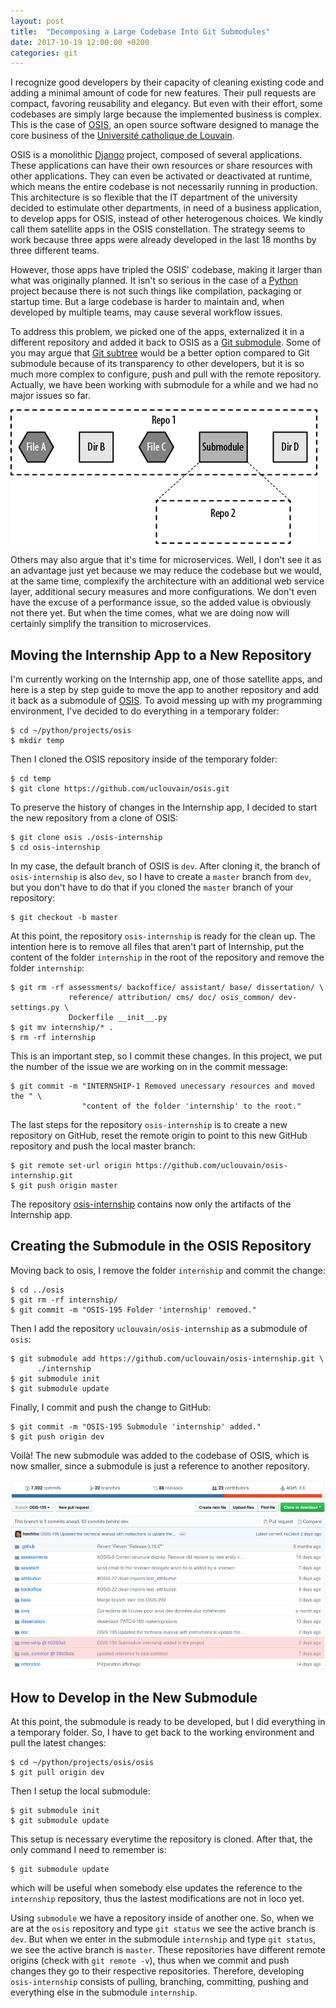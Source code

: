 ```yaml
---
layout: post
title:  "Decomposing a Large Codebase Into Git Submodules"
date: 2017-10-19 12:00:00 +0200
categories: git
---
```


I recognize good developers by their capacity of cleaning existing code and
adding a minimal amount of code for new features. Their pull requests are
compact, favoring reusability and elegancy. But even with their effort, some
codebases are simply large because the implemented business is complex. This
is the case of [OSIS], an open source software designed to manage the core
business of the [Université catholique de Louvain][UCL].

OSIS is a monolithic [Django] project, composed of several applications.
These applications can have their own resources or share resources with other
applications. They can even be activated or deactivated at runtime, which means
the entire codebase is not necessarily running in production. This architecture
is so flexible that the IT department of the university decided to estimulate
other departments, in need of a business application, to develop apps for OSIS,
instead of other heterogenous choices. We kindly call them satellite apps in the
OSIS constellation. The strategy seems to work because three apps were already
developed in the last 18 months by three different teams.

<!-- more -->

However, those apps have tripled the OSIS' codebase, making it larger than what
was originally planned. It isn't so serious in the case of a [Python] project
because there is not such things like compilation, packaging or startup time.
But a large codebase is harder to maintain and, when developed by multiple
teams, may cause several workflow issues.

To address this problem, we picked one of the apps, externalized it in a
different repository and added it back to OSIS as a
[Git submodule][git-submodule]. Some of you may argue that
[Git subtree][git-subtree] would be a better option compared to Git submodule
because of its transparency to other developers, but it is so much more complex
to configure, push and pull with the remote repository. Actually, we have been
working with submodule for a while and we had no major issues so far.

![GIT submodule](/images/posts/github-repo-submodule.png)

Others may also argue that it's time for microservices. Well, I don't see it as
an advantage just yet because we may reduce the codebase but we would, at the
same time, complexify the architecture with an additional web service layer,
additional secury measures and more configurations. We don't even have the
excuse of a performance issue, so the added value is obviously not there yet.
But when the time comes, what we are doing now will certainly simplify the
transition to microservices.

## Moving the Internship App to a New Repository

I'm currently working on the Internship app, one of those satellite apps, and
here is a step by step guide to move the app to another repository and add it
back as a submodule of [OSIS]. To avoid messing up with my programming
environment, I've decided to do everything in a temporary folder:

    $ cd ~/python/projects/osis
    $ mkdir temp

Then I cloned the OSIS repository inside of the temporary folder:

    $ cd temp
    $ git clone https://github.com/uclouvain/osis.git

To preserve the history of changes in the Internship app, I decided to start the
new repository from a clone of OSIS:

    $ git clone osis ./osis-internship
    $ cd osis-internship

In my case, the default branch of OSIS is `dev`. After cloning it, the branch of
`osis-internship` is also `dev`, so I have to create a `master` branch from
`dev`, but you don't have to do that if you cloned the `master` branch of your
repository:

    $ git checkout -b master

At this point, the repository `osis-internship` is ready for the clean up. The
intention here is to remove all files that aren't part of Internship, put the
content of the folder `internship` in the root of the repository and remove the
folder `internship`:

    $ git rm -rf assessments/ backoffice/ assistant/ base/ dissertation/ \
                 reference/ attribution/ cms/ doc/ osis_common/ dev-settings.py \
                 Dockerfile __init__.py
    $ git mv internship/* .
    $ rm -rf internship

This is an important step, so I commit these changes. In this project, we put
the number of the issue we are working on in the commit message:

    $ git commit -m "INTERNSHIP-1 Removed unecessary resources and moved the " \
                    "content of the folder 'internship' to the root."

The last steps for the repository `osis-internship` is to create a new
repository on GitHub, reset the remote origin to point to this new GitHub
repository and push the local master branch:

    $ git remote set-url origin https://github.com/uclouvain/osis-internship.git
    $ git push origin master

The repository [osis-internship] contains now only the artifacts of the
Internship app.

## Creating the Submodule in the OSIS Repository

Moving back to osis, I remove the folder `internship` and commit the change:

    $ cd ../osis
    $ git rm -rf internship/
    $ git commit -m "OSIS-195 Folder 'internship' removed."

Then I add the repository `uclouvain/osis-internship` as a submodule of `osis`:

    $ git submodule add https://github.com/uclouvain/osis-internship.git \
          ./internship
    $ git submodule init
    $ git submodule update

Finally, I commit and push the change to GitHub:

    $ git commit -m "OSIS-195 Submodule 'internship' added."
    $ git push origin dev

Voilà! The new submodule was added to the codebase of OSIS, which is now
smaller, since a submodule is just a reference to another repository.

![OSIS' submodules](/images/posts/github-repo-with-submodules.png)

## How to Develop in the New Submodule

At this point, the submodule is ready to be developed, but I did everything in a
temporary folder. So, I have to get back to the working environment and pull the
latest changes:

    $ cd ~/python/projects/osis/osis
    $ git pull origin dev

Then I setup the local submodule:

    $ git submodule init
    $ git submodule update

This setup is necessary everytime the repository is cloned. After that, the only
command I need to remember is:

    $ git submodule update

which will be useful when somebody else updates the reference to the `internship`
repository, thus the lastest modifications are not in loco yet.

Using `submodule` we have a repository inside of another one. So, when we are at
the `osis` repository and type `git status` we see the active branch is `dev`.
But when we enter in the submodule `internship` and type `git status`, we see
the active branch is `master`. These repositories have different remote origins
(check with `git remote -v`), thus when we commit and push changes they go to
their respective repositories. Therefore, developing `osis-internship` consists
of pulling, branching, committing, pushing and everything else in the submodule
`internship`.

[Django]: https://www.djangoproject.com
[git-submodule]: https://git-scm.com/docs/git-submodule
[git-subtree]: https://git-scm.com/book/en/v1/Git-Tools-Subtree-Merging
[OSIS]: https://github.com/uclouvain/osis
[osis-internship]: https://github.com/uclouvain/osis-internship
[Python]: https://www.python.org
[UCL]: https://www.uclouvain.be
